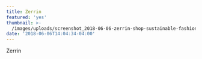 ```yaml
---
title: Zerrin
featured: 'yes'
thumbnail: >-
  /images/uploads/screenshot_2018-06-06-zerrin-shop-sustainable-fashion-and-skincare-singapore.jpg
date: '2018-06-06T14:04:34-04:00'
---
```

Zerrin

